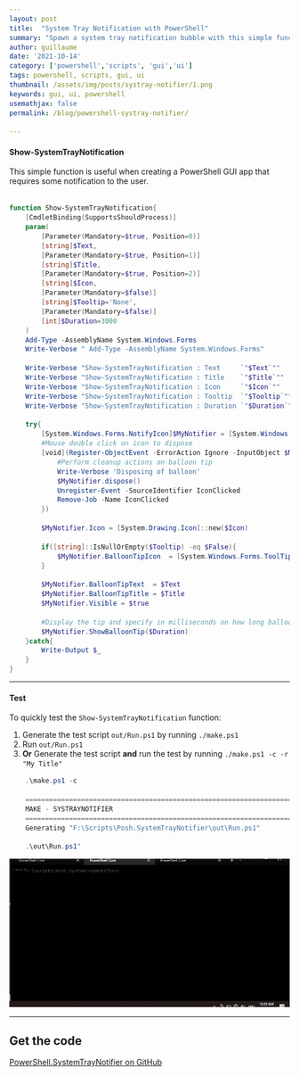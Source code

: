 ```yaml
---
layout: post
title:  "System Tray Notification with PowerShell"
summary: "Spawn a system tray notification bubble with this simple function"
author: guillaume
date: '2021-10-14'
category: ['powershell','scripts', 'gui','ui']
tags: powershell, scripts, gui, ui
thumbnail: /assets/img/posts/systray-notifier/1.png
keywords: gui, ui, powershell
usemathjax: false
permalink: /blog/powershell-systray-notifier/

---
```


#### Show-SystemTrayNotification 

This simple function is useful when creating a PowerShell GUI app that requires some notification to the user.

```powershell

function Show-SystemTrayNotification{
    [CmdletBinding(SupportsShouldProcess)]
    param(
        [Parameter(Mandatory=$true, Position=0)]
        [string]$Text,
        [Parameter(Mandatory=$true, Position=1)]
        [string]$Title,
        [Parameter(Mandatory=$true, Position=2)]
        [string]$Icon,
        [Parameter(Mandatory=$false)]
        [string]$Tooltip='None',
        [Parameter(Mandatory=$false)]
        [int]$Duration=3000
    )
    Add-Type -AssemblyName System.Windows.Forms
    Write-Verbose " Add-Type -AssemblyName System.Windows.Forms"

    Write-Verbose "Show-SystemTrayNotification : Text     `"$Text`""
    Write-Verbose "Show-SystemTrayNotification : Title    `"$Title`""
    Write-Verbose "Show-SystemTrayNotification : Icon     `"$Icon`""
    Write-Verbose "Show-SystemTrayNotification : Tooltip  `"$Tooltip`""
    Write-Verbose "Show-SystemTrayNotification : Duration `"$Duration`""
    
    try{
        [System.Windows.Forms.NotifyIcon]$MyNotifier = [System.Windows.Forms.NotifyIcon]::new()
        #Mouse double click on icon to dispose
        [void](Register-ObjectEvent -ErrorAction Ignore -InputObject $MyNotifier -EventName MouseDoubleClick -SourceIdentifier IconClicked -Action  {
            #Perform cleanup actions on balloon tip
            Write-Verbose 'Disposing of balloon'
            $MyNotifier.dispose()
            Unregister-Event -SourceIdentifier IconClicked
            Remove-Job -Name IconClicked
        })

        $MyNotifier.Icon = [System.Drawing.Icon]::new($Icon)

        if([string]::IsNullOrEmpty($Tooltip) -eq $False){
            $MyNotifier.BalloonTipIcon  = [System.Windows.Forms.ToolTipIcon]::$Tooltip
        }
        
        $MyNotifier.BalloonTipText  = $Text
        $MyNotifier.BalloonTipTitle = $Title
        $MyNotifier.Visible = $true

        #Display the tip and specify in milliseconds on how long balloon will stay visible
        $MyNotifier.ShowBalloonTip($Duration)
    }catch{
        Write-Output $_
    }
}

```


--------------------------------------------------------------------------------------------------------


#### Test 

To quickly test the ```Show-SystemTrayNotification``` function:

1. Generate the test script ```out/Run.ps1``` by running ```./make.ps1```
2. Run ```out/Run.ps1```
3. **Or** Generate the test script **and** run the test by running ```./make.ps1 -c -r "My Title"```

```powershell
    .\make.ps1 -c

    ===============================================================================
    MAKE - SYSTRAYNOTIFIER
    ===============================================================================
    Generating "F:\Scripts\Posh.SystemTrayNotifier\out\Run.ps1"

    .\out\Run.ps1"
```
<center>
<img class="card-img-top-restricted-60"
     src="/assets/img/posts/systray-notifier/demo.gif"
     alt="make" />
</center>


--------------------------------------------------------------------------------------------------------


## Get the code 

[PowerShell.SystemTrayNotifier on GitHub](https://github.com/arsscriptum/PowerShell.SystemTrayNotifier)

